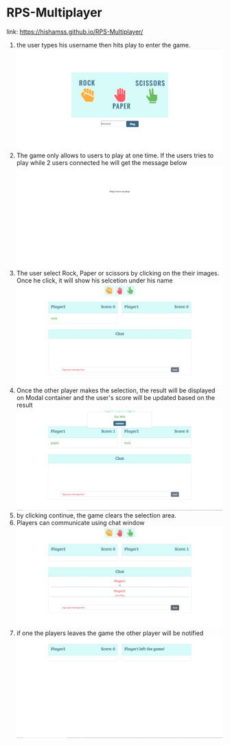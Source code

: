 # RPS-Multiplayer

link: https://hishamss.github.io/RPS-Multiplayer/

1. the user types his username then hits play to enter the game.
   ![StartGame](/assets/images/step1.jpg)
2. The game only allows to users to play at one time. If the users tries to play while 2 users connected he will get the message below
   ![2UsersOnly](/assets/images/step2.jpg)
3. The user select Rock, Paper or scissors by clicking on the their images. Once he click, it will show his selcetion under his name
   ![selection](/assets/images/step3.jpg)
4. Once the other player makes the selection, the result will be displayed on Modal container and the user's score will be updated based on the result
   ![result](/assets/images/step4.jpg)
5. by clicking continue, the game clears the selection area.
6. Players can communicate using chat window
   ![chat](/assets/images/step5.jpg)
7. if one the players leaves the game the other player will be notified
   ![leave](/assets/images/step6.jpg)

